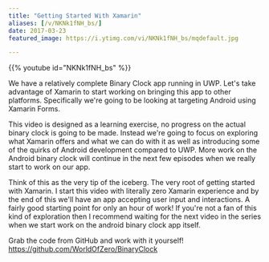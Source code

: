 ```yaml
---
title: "Getting Started With Xamarin"
aliases: [/v/NKNk1fNH_bs/]
date: 2017-03-23
featured_image: https://i.ytimg.com/vi/NKNk1fNH_bs/mqdefault.jpg

---
```


{{% youtube id="NKNk1fNH_bs" %}}

We have a relatively complete Binary Clock app running in UWP. Let's take advantage of Xamarin to start working on bringing this app to other platforms. Specifically we're going to be looking at targeting Android using Xamarin Forms.

This video is designed as a learning exercise, no progress on the actual binary clock is going to be made. Instead we're going to focus on exploring what Xamarin offers and what we can do with it as well as introducing some of the quirks of Android development compared to UWP. More work on the Android binary clock will continue in the next few episodes when we really start to work on our app.

Think of this as the very tip of the iceberg. The very root of getting started with Xamarin. I start this video with literally zero Xamarin experience and by the end of this we'll have an app accepting user input and interactions. A fairly good starting point for only an hour of work! If you're not a fan of this kind of exploration then I recommend waiting for the next video in the series when we start work on the android binary clock app itself.

Grab the code from GitHub and work with it yourself! https://github.com/WorldOfZero/BinaryClock